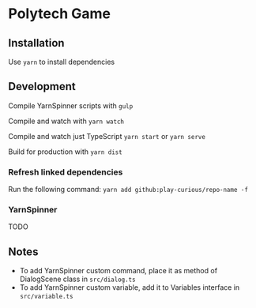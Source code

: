 # Polytech Game

## Installation

Use `yarn` to install dependencies

## Development

Compile YarnSpinner scripts with `gulp`

Compile and watch with `yarn watch`

Compile and watch just TypeScript `yarn start` or `yarn serve`

Build for production with `yarn dist`

### Refresh linked dependencies

Run the following command: `yarn add github:play-curious/repo-name -f`

### YarnSpinner

TODO

## Notes

- To add YarnSpinner custom command, place it as method of DialogScene class in `src/dialog.ts`
- To add YarnSpinner custom variable, add it to Variables interface in `src/variable.ts`
